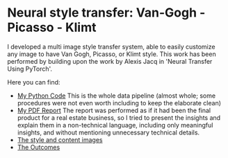 # Neural style transfer: Van-Gogh - Picasso - Klimt
I developed a multi image style transfer system, able to easily customize any image to have Van Gogh, Picasso, or Klimt style. This work has been performed by building upon the work by Alexis Jacq in 'Neural Transfer Using PyTorch'.

Here you can find:
- [My Python Code](https://github.com/ANDREAaNAPPI/Real-Estate-Analytics-Melbourne/blob/main/Real_Estate_Melbourne.ipynb)
  This is the whole data pipeline (almost whole; some procedures were not even worth including to keep the elaborate clean)
- [My PDF Report](https://github.com/ANDREAaNAPPI/Real-Estate-Analytics-Melbourne/blob/main/Real%20Estate%20Melbourne%20data%20analysis%20Report.pdf)
  The report was performed as if it had been the final product for a real estate business, so I tried to present the insights and explain them in a non-technical language, including only meaningful insights, and 
  without mentioning unnecessary technical details.
- [The style and content images](https://github.com/ANDREAaNAPPI/Neural-style-transfer-Van-Gogh---Picasso---Klimt/tree/main/Style_images)
- [The Outcomes](https://github.com/ANDREAaNAPPI/Neural-style-transfer-Van-Gogh---Picasso---Klimt/tree/main/Output%20images)

